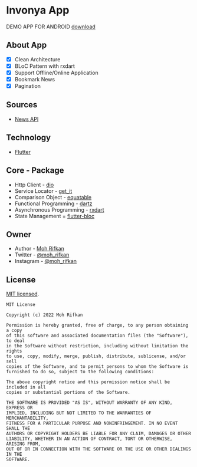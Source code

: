 # Invonya App

DEMO APP FOR ANDROID [download]()

## About App

- [x] Clean Architecture
- [x] BLoC Pattern with rxdart
- [x] Support Offline/Online Application
- [x] Bookmark News
- [x] Pagination

## Sources

- [News API](https://newsapi.org/)

## Technology

- [Flutter](https://flutter.dev/docs)

## Core - Package

- Http Client - [dio](https://pub.dev/packages/dio)
- Service Locator - [get_it](https://pub.dev/packages/get_it)
- Comparison Object - [equatable](https://pub.dev/packages/equatable)
- Functional Programming - [dartz](https://pub.dev/packages/dartz)
- Asynchronous Programming - [rxdart](https://pub.dev/packages/rxdart)
- State Management = [flutter-bloc](https://pub.dev/packages/flutter_bloc)

## Owner

- Author - [Moh Rifkan](https://goggxi.github.io/portfolio-goggxi/)
- Twitter - [@moh_rifkan](https://twitter.com/moh_rifkan/)
- Instagram - [@moh_rifkan](https://www.instagram.com/moh_rifkan/)

## License

[MIT licensed](LICENSE).

```
MIT License

Copyright (c) 2022 Moh Rifkan

Permission is hereby granted, free of charge, to any person obtaining a copy
of this software and associated documentation files (the "Software"), to deal
in the Software without restriction, including without limitation the rights
to use, copy, modify, merge, publish, distribute, sublicense, and/or sell
copies of the Software, and to permit persons to whom the Software is
furnished to do so, subject to the following conditions:

The above copyright notice and this permission notice shall be included in all
copies or substantial portions of the Software.

THE SOFTWARE IS PROVIDED "AS IS", WITHOUT WARRANTY OF ANY KIND, EXPRESS OR
IMPLIED, INCLUDING BUT NOT LIMITED TO THE WARRANTIES OF MERCHANTABILITY,
FITNESS FOR A PARTICULAR PURPOSE AND NONINFRINGEMENT. IN NO EVENT SHALL THE
AUTHORS OR COPYRIGHT HOLDERS BE LIABLE FOR ANY CLAIM, DAMAGES OR OTHER
LIABILITY, WHETHER IN AN ACTION OF CONTRACT, TORT OR OTHERWISE, ARISING FROM,
OUT OF OR IN CONNECTION WITH THE SOFTWARE OR THE USE OR OTHER DEALINGS IN THE
SOFTWARE.
```
